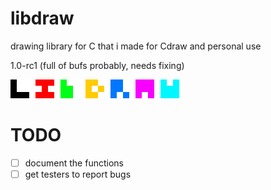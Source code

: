 # libdraw
drawing library for C that i made for Cdraw and personal use

1.0-rc1 (full of bufs probably, needs fixing)

![L I b D R A W](libdraw.png)

# TODO
- [ ] document the functions
- [ ] get testers to report bugs